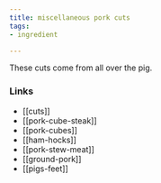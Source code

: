 ```yaml
---
title: miscellaneous pork cuts
tags:
- ingredient

---
```

These cuts come from all over the pig.

### Links

* [[cuts]]
* [[pork-cube-steak]]
* [[pork-cubes]]
* [[ham-hocks]]
* [[pork-stew-meat]]
* [[ground-pork]]
* [[pigs-feet]]
